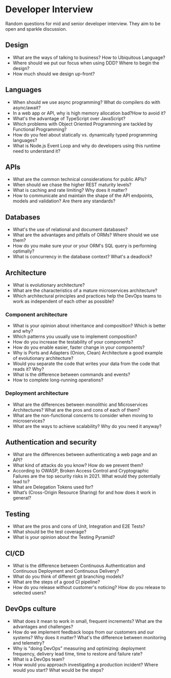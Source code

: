 # Developer Interview

Random questions for mid and senior developer interview. They aim to be open and sparkle discussion.

## Design

- What are the ways of talking to business? How to Ubiquitous Language?
- Where should we put our focus when using DDD? Where to begin the design?
- How much should we design up-front?

## Languages

- When should we use async programming? What do compilers do with async/await?
- In a web app or API, why is high memory allocation bad?How to avoid it?
- What's the advantage of TypeScript over JavaScript?
- Which problems with Object Oriented Programming are tackled by Functional Programming?
- How do you feel about statically vs. dynamically typed programming languages?
- What is Node.js Event Loop and why do developers using this runtime need to understand it?

## APIs

- What are the common technical considerations for public APIs?
- When should we chase the higher REST maturity levels?
- What is caching and rate limiting? Why does it matter?
- How to communicate and maintain the shape of the API endpoints, models and validation? Are there any standards?

## Databases

- What's the use of relational and document databases?
- What are the advantages and pitfalls of ORMs? Where should we use them?
- How do you make sure your or your ORM's SQL query is performing optimally?
- What is concurrency in the database context? What's a deadlock?

## Architecture

- What is evolutionary architecture?
- What are the characteristics of a mature microservices architecture?
- Which architectural principles and practices help the DevOps teams to work as independent of each other as possible? 

### Component architecture

- What is your opinion about inheritance and composition? Which is better and why?
- Which patterns you usually use to implement composition?
- How do you increase the testability of your components?
- How do you enable easier, faster change in your components?
- Why is Ports and Adapters (Onion, Clean) Architecture a good example of evolutionary architecture?
- Would you separate the code that writes your data from the code that reads it? Why?
- What is the difference between commands and events?
- How to complete long-running operations?

### Deployment architecture
 
- What are the differences between monolithic and Microservices Architectures? What are the pros and cons of each of them?
- What are the non-functional concerns to consider when moving to microservices?
- What are the ways to achieve scalability? Why do you need it anyway?

## Authentication and security

- What are the differences between authenticating a web page and an API?
- What kind of attacks do you know? How do we prevent them?
- According to OWASP, Broken Access Control and Cryptographic Failures are the top security risks in 2021. What would they potentially lead to? 
- What are Delegation Tokens used for? 
- What’s (Cross-Origin Resource Sharing) for and how does it work in general? 

## Testing

- What are the pros and cons of Unit, Integration and E2E Tests?
- What should be the test coverage? 
- What is your opinion about the Testing Pyramid?

## CI/CD

- What is the difference between Continuous Authentication and Continuous Deployment and Continuous Delivery?
- What do you think of different git branching models?
- What are the steps of a good CI pipeline?
- How do you release without customer's noticing? How do you release to selected users? 

## DevOps culture

- What does it mean to work in small, frequent increments? What are the advantages and challenges?
- How do we implement feedback loops from our customers and our systems? Why does it matter? What's the difference between monitoring and telemetry?
- Why is "doing DevOps" measuring and optimizing: deployment frequency, delivery lead time, time to restore and failure rate?
- What is a DevOps team?
- How would you approach investigating a production incident? Where would you start? What would be the steps? 

